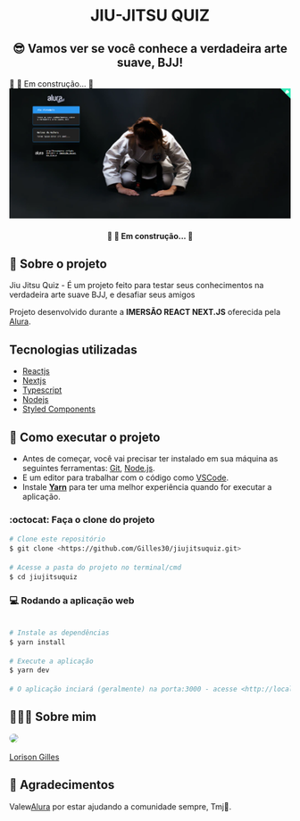 <h1 align="center">JIU-JITSU QUIZ</h1>

<h2 align="center">😎 Vamos ver se você conhece a verdadeira arte suave, BJJ!</h2>
🚧 👷  Em construção...  🚧
<img src="./assets/jiuquiz.png" />

<h4 align="center"> 
	🚧 👷  Em construção...  🚧
</h4>

## 💬 Sobre o projeto
Jiu Jitsu Quiz - É um projeto feito para testar seus conhecimentos na verdadeira arte suave BJJ, e desafiar seus amigos

Projeto desenvolvido durante a **IMERSÃO REACT NEXT.JS** oferecida pela [Alura](https://www.alura.com.br).

## Tecnologias utilizadas
* [Reactjs](https://pt-br.reactjs.org)
* [Nextjs](https://nextjs.org)
* [Typescript](https://www.typescriptlang.org/)
* [Nodejs](https://nodejs.org/en/)
* [Styled Components](https://styled-components.com/)

## 🚀 Como executar o projeto

- Antes de começar, você vai precisar ter instalado em sua máquina as seguintes ferramentas: [Git](https://git-scm.com), [Node.js](https://nodejs.org/en/). 
- E um editor para trabalhar com o código como [VSCode](https://code.visualstudio.com/).
- Instale **[Yarn](https://yarnpkg.com/)** para ter uma melhor experiência quando for executar a aplicação.

### :octocat: Faça o clone do projeto

```bash
# Clone este repositório
$ git clone <https://github.com/Gilles30/jiujitsuquiz.git>

# Acesse a pasta do projeto no terminal/cmd
$ cd jiujitsuquiz

```


### 💻 Rodando a aplicação web
```bash

# Instale as dependências
$ yarn install

# Execute a aplicação 
$ yarn dev

# O aplicação inciará (geralmente) na porta:3000 - acesse <http://localhost:3000>
```


## 👨🏻‍🚀 Sobre mim
<a href="https://www.linkedin.com/in/lorison-gilles/">
 <img style="border-radius:50%" width="100px; "src="https://avatars.githubusercontent.com/u/54437398?s=460&u=72d88fd3a7e3a95041d7771f3a5e6ad7f33b8740&v=4"/>
 <p>Lorison Gilles</p>
</a>

## 💙  Agradecimentos
Valew[Alura](https://www.alura.com.br) por estar ajudando a comunidade sempre, Tmj🚀.
